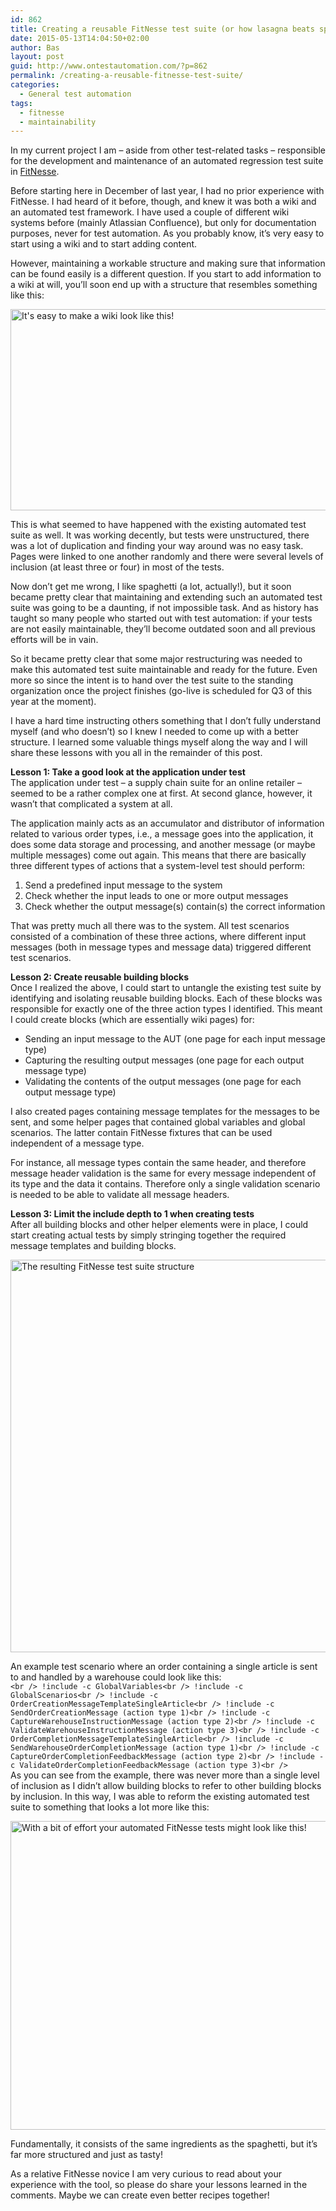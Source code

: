```yaml
---
id: 862
title: Creating a reusable FitNesse test suite (or how lasagna beats spaghetti)
date: 2015-05-13T14:04:50+02:00
author: Bas
layout: post
guid: http://www.ontestautomation.com/?p=862
permalink: /creating-a-reusable-fitnesse-test-suite/
categories:
  - General test automation
tags:
  - fitnesse
  - maintainability
---
```

In my current project I am &#8211; aside from other test-related tasks &#8211; responsible for the development and maintenance of an automated regression test suite in <a href="http://fitnesse.org/" target="_blank">FitNesse</a>.

Before starting here in December of last year, I had no prior experience with FitNesse. I had heard of it before, though, and knew it was both a wiki and an automated test framework. I have used a couple of different wiki systems before (mainly Atlassian Confluence), but only for documentation purposes, never for test automation. As you probably know, it&#8217;s very easy to start using a wiki and to start adding content.

However, maintaining a workable structure and making sure that information can be found easily is a different question. If you start to add information to a wiki at will, you&#8217;ll soon end up with a structure that resembles something like this:

[<img src="http://www.ontestautomation.com/wp-content/uploads/2015/05/spaghetti.jpg" alt="It&#039;s easy to make a wiki look like this!" width="610" height="322" class="aligncenter size-full wp-image-863" srcset="https://www.ontestautomation.com/wp-content/uploads/2015/05/spaghetti.jpg 610w, https://www.ontestautomation.com/wp-content/uploads/2015/05/spaghetti-300x158.jpg 300w" sizes="(max-width: 610px) 100vw, 610px" />](http://www.ontestautomation.com/wp-content/uploads/2015/05/spaghetti.jpg)

This is what seemed to have happened with the existing automated test suite as well. It was working decently, but tests were unstructured, there was a lot of duplication and finding your way around was no easy task. Pages were linked to one another randomly and there were several levels of inclusion (at least three or four) in most of the tests.

Now don&#8217;t get me wrong, I like spaghetti (a lot, actually!), but it soon became pretty clear that maintaining and extending such an automated test suite was going to be a daunting, if not impossible task. And as history has taught so many people who started out with test automation: if your tests are not easily maintainable, they&#8217;ll become outdated soon and all previous efforts will be in vain.

So it became pretty clear that some major restructuring was needed to make this automated test suite maintainable and ready for the future. Even more so since the intent is to hand over the test suite to the standing organization once the project finishes (go-live is scheduled for Q3 of this year at the moment).

I have a hard time instructing others something that I don&#8217;t fully understand myself (and who doesn&#8217;t) so I knew I needed to come up with a better structure. I learned some valuable things myself along the way and I will share these lessons with you all in the remainder of this post.

**Lesson 1: Take a good look at the application under test**  
The application under test &#8211; a supply chain suite for an online retailer &#8211; seemed to be a rather complex one at first. At second glance, however, it wasn&#8217;t that complicated a system at all.

The application mainly acts as an accumulator and distributor of information related to various order types, i.e., a message goes into the application, it does some data storage and processing, and another message (or maybe multiple messages) come out again. This means that there are basically three different types of actions that a system-level test should perform:

  1. Send a predefined input message to the system
  2. Check whether the input leads to one or more output messages
  3. Check whether the output message(s) contain(s) the correct information

That was pretty much all there was to the system. All test scenarios consisted of a combination of these three actions, where different input messages (both in message types and message data) triggered different test scenarios.

**Lesson 2: Create reusable building blocks**  
Once I realized the above, I could start to untangle the existing test suite by identifying and isolating reusable building blocks. Each of these blocks was responsible for exactly one of the three action types I identified. This meant I could create blocks (which are essentially wiki pages) for:

  * Sending an input message to the AUT (one page for each input message type)
  * Capturing the resulting output messages (one page for each output message type)
  * Validating the contents of the output messages (one page for each output message type)

I also created pages containing message templates for the messages to be sent, and some helper pages that contained global variables and global scenarios. The latter contain FitNesse fixtures that can be used independent of a message type.

For instance, all message types contain the same header, and therefore message header validation is the same for every message independent of its type and the data it contains. Therefore only a single validation scenario is needed to be able to validate all message headers.

**Lesson 3: Limit the include depth to 1 when creating tests**  
After all building blocks and other helper elements were in place, I could start creating actual tests by simply stringing together the required message templates and building blocks.

[<img src="http://www.ontestautomation.com/wp-content/uploads/2015/05/fitnesse_customerorder_suite.png" alt="The resulting FitNesse test suite structure" width="1010" height="628" class="aligncenter size-full wp-image-865" srcset="https://www.ontestautomation.com/wp-content/uploads/2015/05/fitnesse_customerorder_suite.png 1010w, https://www.ontestautomation.com/wp-content/uploads/2015/05/fitnesse_customerorder_suite-300x187.png 300w" sizes="(max-width: 1010px) 100vw, 1010px" />](http://www.ontestautomation.com/wp-content/uploads/2015/05/fitnesse_customerorder_suite.png)

An example test scenario where an order containing a single article is sent to and handled by a warehouse could look like this:  
`<br />
!include -c GlobalVariables<br />
!include -c GlobalScenarios<br />
!include -c OrderCreationMessageTemplateSingleArticle<br />
!include -c SendOrderCreationMessage (action type 1)<br />
!include -c CaptureWarehouseInstructionMessage (action type 2)<br />
!include -c ValidateWarehouseInstructionMessage (action type 3)<br />
!include -c OrderCompletionMessageTemplateSingleArticle<br />
!include -c SendWarehouseOrderCompletionMessage (action type 1)<br />
!include -c CaptureOrderCompletionFeedbackMessage (action type 2)<br />
!include -c ValidateOrderCompletionFeedbackMessage (action type 3)<br />
`  
As you can see from the example, there was never more than a single level of inclusion as I didn&#8217;t allow building blocks to refer to other building blocks by inclusion. In this way, I was able to reform the existing automated test suite to something that looks a lot more like this:

[<img src="http://www.ontestautomation.com/wp-content/uploads/2015/05/lasagna.png" alt="With a bit of effort your automated FitNesse tests might look like this!" width="650" height="494" class="aligncenter size-full wp-image-869" srcset="https://www.ontestautomation.com/wp-content/uploads/2015/05/lasagna.png 650w, https://www.ontestautomation.com/wp-content/uploads/2015/05/lasagna-300x228.png 300w" sizes="(max-width: 650px) 100vw, 650px" />](http://www.ontestautomation.com/wp-content/uploads/2015/05/lasagna.png)

Fundamentally, it consists of the same ingredients as the spaghetti, but it&#8217;s far more structured and just as tasty!

As a relative FitNesse novice I am very curious to read about your experience with the tool, so please do share your lessons learned in the comments. Maybe we can create even better recipes together!
